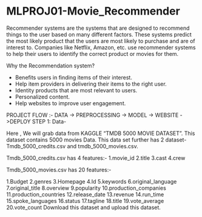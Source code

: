 # MLPROJ01-Movie_Recommender
Recommender systems are the systems that are designed to recommend things to the user based on many different factors. These systems predict the most likely product that the users are most likely to purchase and are of interest to. Companies like Netflix, Amazon, etc. use recommender systems to help their users to identify the correct product or movies for them. 

Why the Recommendation system?
- Benefits users in finding items of their interest.
- Help item providers in delivering their items to the right user.
- Identity products that are most relevant to users.
- Personalized content.
- Help websites to improve user engagement.

PROJECT FLOW :-
DATA -> PREPROCESSING -> MODEL -> WEBSITE ->DEPLOY
STEP 1: Data-

Here , We will grab data from KAGGLE “TMDB 5000  MOVIE DATASET”.
This dataset contains 5000 movies Data. This data set further has 2 dataset-  
Tmdb_5000_credits.csv  and tmdb_5000_movies.csv.

Tmdb_5000_credits.csv  has 4 features:-
1.movie_id
2.title
3.cast
4.crew

 Tmdb_5000_movies.csv has 20 features:-
 
1.Budget
2.genres
3.Homepage
4.Id
5.keywords
6.original_language
7.original_title
8.overview
9.popularity
10.production_companies
11.production_countries
12.release_date
13.revenue
14.run_time
15.spoke_languages
16.status
17.tagline
18.title
19.vote_average
20.vote_count
Download this dataset and upload this dataset.

